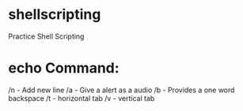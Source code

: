 # shellscripting
Practice Shell Scripting

# echo Command:
/n - Add new line
/a - Give a alert as a audio 
/b - Provides a one word backspace 
/t - horizontal tab 
/v - vertical tab

